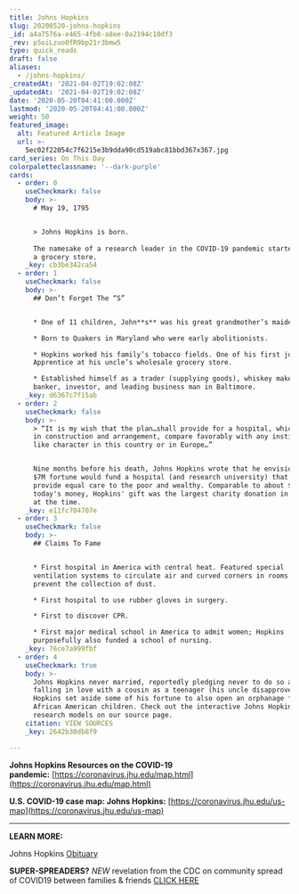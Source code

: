 ```yaml
---
title: Johns Hopkins
slug: 20200520-johns-hopkins
_id: a4a7576a-e465-4fb0-a8ee-0a2194c10df3
_rev: p5oiLzuoOfR9bp21r3bmw5
type: quick_reads
draft: false
aliases:
  - /johns-hopkins/
_createdAt: '2021-04-02T19:02:08Z'
_updatedAt: '2021-04-02T19:02:08Z'
date: '2020-05-20T04:41:00.000Z'
lastmod: '2020-05-20T04:41:00.000Z'
weight: 50
featured_image:
  alt: Featured Article Image
  url: >-
    5ec02f22054c7f6215e3b9dda90cd519abc81bbd367x367.jpg
card_series: On This Day
colorpaletteclassname: '--dark-purple'
cards:
  - order: 0
    useCheckmark: false
    body: >-
      # May 19, 1795


      > Johns Hopkins is born.  
        
      The namesake of a research leader in the COVID-19 pandemic started out at
      a grocery store.
    _key: cb3be342ca54
  - order: 1
    useCheckmark: false
    body: >-
      ## Don’t Forget The “S”


      * One of 11 children, John**s** was his great grandmother’s maiden name.

      * Born to Quakers in Maryland who were early abolitionists.

      * Hopkins worked his family’s tobacco fields. One of his first jobs?
      Apprentice at his uncle’s wholesale grocery store.

      * Established himself as a trader (supplying goods), whiskey maker/seller,
      banker, investor, and leading business man in Baltimore.
    _key: d6367c7f15ab
  - order: 2
    useCheckmark: false
    body: >-
      > “It is my wish that the plan…shall provide for a hospital, which shall,
      in construction and arrangement, compare favorably with any institution of
      like character in this country or in Europe…”


      Nine months before his death, Johns Hopkins wrote that he envisioned his
      $7M fortune would fund a hospital (and research university) that could
      provide equal care to the poor and wealthy. Comparable to about $11B in
      today's money, Hopkins' gift was the largest charity donation in America
      at the time.
    _key: e11fc704707e
  - order: 3
    useCheckmark: false
    body: >-
      ## Claims To Fame


      * First hospital in America with central heat. Featured special
      ventilation systems to circulate air and curved corners in rooms to
      prevent the collection of dust.

      * First hospital to use rubber gloves in surgery.

      * First to discover CPR.

      * First major medical school in America to admit women; Hopkins
      purposefully also funded a school of nursing.
    _key: 76ce7a999fbf
  - order: 4
    useCheckmark: true
    body: >-
      Johns Hopkins never married, reportedly pledging never to do so after
      falling in love with a cousin as a teenager (his uncle disapproved).
      Hopkins set aside some of his fortune to also open an orphanage for
      African American children. Check out the interactive Johns Hopkins
      research models on our source page.
    citation: VIEW SOURCES
    _key: 2642b30db8f9

---
```

**Johns Hopkins Resources on the COVID-19 pandemic:** [https://coronavirus.jhu.edu/map.html](https://coronavirus.jhu.edu/map.html)

**U.S. COVID-19 case map: Johns Hopkins:** [https://coronavirus.jhu.edu/us-map](https://coronavirus.jhu.edu/us-map)

___

**LEARN MORE:**

Johns Hopkins [Obituary](https://pages.jh.edu/~gazette/1999/jan0499/obit.html)

**SUPER-SPREADERS?** *NEW* revelation from the CDC on community spread of COVID19 between families & friends [CLICK HERE](https://smarthernews.com/article/super-spreaders/)
